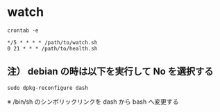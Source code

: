 # watch

```
crontab -e
```

```
*/5 * * * * /path/to/watch.sh
0 21 * * * /path/to/health.sh
```

## 注） debian の時は以下を実行して No を選択する

```
sudo dpkg-reconfigure dash
```

※ /bin/sh のシンボリックリンクを dash から bash へ変更する
